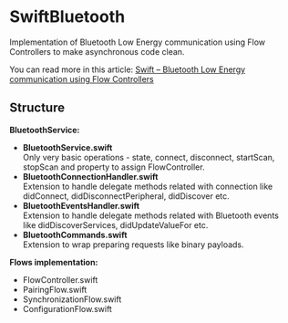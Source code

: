 # SwiftBluetooth
Implementation of Bluetooth Low Energy communication using Flow Controllers to make asynchronous code clean. 

You can read more in this article: [Swift – Bluetooth Low Energy communication using Flow Controllers](https://wojciechkulik.pl/ios/swift-bluetooth-low-energy-communication-using-flow-controllers)

## Structure

**BluetoothService:**  
* **BluetoothService.swift**  
Only very basic operations - state, connect, disconnect, startScan, stopScan and property to assign FlowController.
* **BluetoothConnectionHandler.swift**  
Extension to handle delegate methods related with connection like didConnect, didDisconnectPeripheral, didDiscover etc.
* **BluetoothEventsHandler.swift**  
Extension to handle delegate methods related with Bluetooth events like didDiscoverServices, didUpdateValueFor etc.
* **BluetoothCommands.swift**  
Extension to wrap preparing requests like binary payloads.


**Flows implementation:**
* FlowController.swift
* PairingFlow.swift
* SynchronizationFlow.swift 
* ConfigurationFlow.swift
